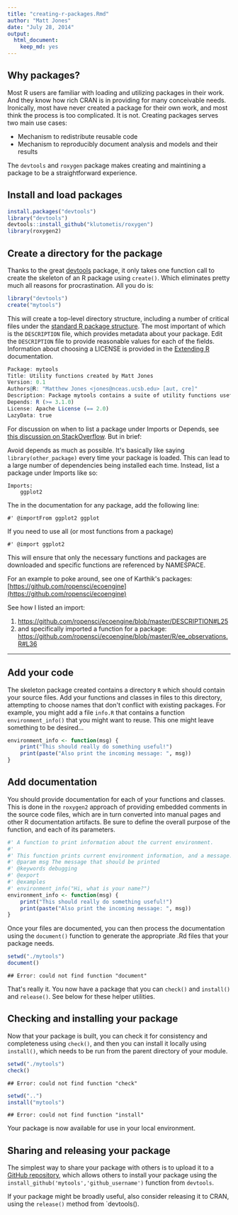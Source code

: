 ```yaml
---
title: "creating-r-packages.Rmd"
author: "Matt Jones"
date: "July 28, 2014"
output:
  html_document:
    keep_md: yes
---
```


## Why packages?

Most R users are familiar with loading and utilizing packages in their work. And they know how rich CRAN is in providing for many conceivable needs.  Ironically, most have never created a package for their own work, and most think the process is too complicated.  It is not.  Creating packages serves two main use cases:

- Mechanism to redistribute reusable code
- Mechanism to reproducibly document analysis and models and their results

The `devtools` and `roxygen` package makes creating and maintining a package to be a straightforward experience.

## Install and load packages


```r
install.packages("devtools")
library("devtools")
devtools::install_github("klutometis/roxygen")
library(roxygen2)
```

## Create a directory for the package

Thanks to the great [devtools](https://github.com/hadley/devtools) package, it only takes one function call to create the skeleton of an R package using `create()`.  Which eliminates pretty much all reasons for procrastination.  All you do is:


```r
library("devtools")
create("mytools")
```

This will create a top-level directory structure, including a number of critical files under the [standard R package structure](http://cran.r-project.org/doc/manuals/r-release/R-exts.html#Package-structure).  The most important of which is the `DESCRIPTION` file, which provides metadata about your package. Edit the `DESCRIPTION` file to provide reasonable values for each of the fields. Information about choosing a LICENSE is provided in the [Extending R](http://cran.r-project.org/doc/manuals/r-release/R-exts.html#Licensing) documentation.


```r
Package: mytools
Title: Utility functions created by Matt Jones
Version: 0.1
Authors@R: "Matthew Jones <jones@nceas.ucsb.edu> [aut, cre]"
Description: Package mytools contains a suite of utility functions useful whenever I need stuff to get done.
Depends: R (>= 3.1.0)
License: Apache License (== 2.0)
LazyData: true
```

For discussion on when to list a package under Imports or Depends, see [this discussion on StackOverflow](http://stackoverflow.com/questions/8637993/better-explanation-of-when-to-use-imports-depends). But in brief:

Avoid depends as much as possible. It's basically like saying `library(other_package)` every time your package is loaded. This can lead to a large number of dependencies being installed each time. Instead, list a package under Imports like so:

```
Imports:
    ggplot2
```

The in the documentation for any package, add the following line:

```
#' @importFrom ggplot2 ggplot
```

If you need to use all (or most functions from a package)

```
#' @import ggplot2
```

This will ensure that only the necessary functions and packages are downloaded and specific functions are referenced by NAMESPACE.

For an example to poke around, see one of Karthik's packages: [https://github.com/ropensci/ecoengine](https://github.com/ropensci/ecoengine)

See how I listed an import: 
1. https://github.com/ropensci/ecoengine/blob/master/DESCRIPTION#L25
2. and specifically imported a function for a package: https://github.com/ropensci/ecoengine/blob/master/R/ee_observations.R#L36

---

## Add your code

The skeleton package created contains a directory `R` which should contain your source files.  Add your functions and classes in files to this directory, attempting to choose names that don't conflict with existing packages.  For example, you might add a file `info.R` that contains a function `environment_info()` that you might want to reuse. This one might leave something to be desired...


```r
environment_info <- function(msg) {
    print("This should really do something useful!")
    print(paste("Also print the incoming message: ", msg))
}
```

## Add documentation

You should provide documentation for each of your functions and classes.  This is done in the `roxygen2` approach of providing embedded comments in the source code files, which are in turn converted into manual pages and other R documentation artifacts.    Be sure to define the overall purpose of the function, and each of its parameters.


```r
#' A function to print information about the current environment.
#'
#' This function prints current environment information, and a message.
#' @param msg The message that should be printed
#' @keywords debugging
#' @export
#' @examples
#' environment_info("Hi, what is your name?")
environment_info <- function(msg) {
    print("This should really do something useful!")
    print(paste("Also print the incoming message: ", msg))
}
```

Once your files are documented, you can then process the documentation using the `document()` function to generate the appropriate .Rd files that your package needs.


```r
setwd("./mytools")
document()
```

```
## Error: could not find function "document"
```

That's really it.  You now have a package that you can `check()` and `install()` and `release()`.  See below for these helper utilities.

## Checking and installing your package

Now that your package is built, you can check it for consistency and completeness using `check()`, and then you can install it locally using `install()`, which needs to be run from the parent directory of your module.


```r
setwd("./mytools")
check()
```

```
## Error: could not find function "check"
```

```r
setwd("..")
install("mytools")
```

```
## Error: could not find function "install"
```

Your package is now available for use in your local environment.

## Sharing and releasing your package

The simplest way to share your package with others is to upload it to a [GitHub repository](https://github.com), which allows others to install your package using the `install_github('mytools','github_username')` function from `devtools`.

If your package might be broadly useful, also consider releasing it to CRAN, using the `release()` method from `devtools().



